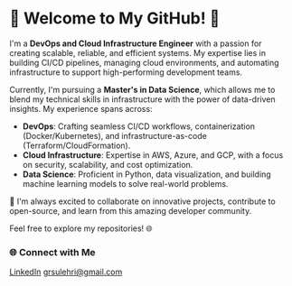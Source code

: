# 🌟 Welcome to My GitHub! 🌟

I'm a **DevOps and Cloud Infrastructure Engineer** with a passion for creating scalable, reliable, and efficient systems. My expertise lies in building CI/CD pipelines, managing cloud environments, and automating infrastructure to support high-performing development teams.

Currently, I'm pursuing a **Master's in Data Science**, which allows me to blend my technical skills in infrastructure with the power of data-driven insights. My experience spans across:

- **DevOps**: Crafting seamless CI/CD workflows, containerization (Docker/Kubernetes), and infrastructure-as-code (Terraform/CloudFormation).  
- **Cloud Infrastructure**: Expertise in AWS, Azure, and GCP, with a focus on security, scalability, and cost optimization.  
- **Data Science**: Proficient in Python, data visualization, and building machine learning models to solve real-world problems.

🚀 I'm always excited to collaborate on innovative projects, contribute to open-source, and learn from this amazing developer community.

Feel free to explore my repositories! 🌐  
### 🌐 Connect with Me
[LinkedIn](https://www.linkedin.com/in/ghulam-rabbani-032b8629b/)
[grsulehri@gmail.com](mailto:grsulehri@gmail.com)

